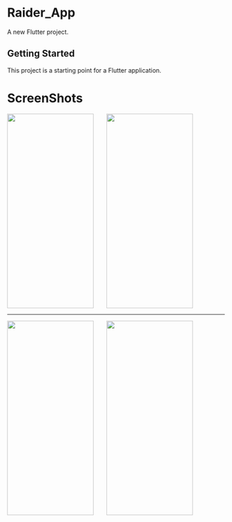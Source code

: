 # Raider_App

A new Flutter project.

## Getting Started

This project is a starting point for a Flutter application.


# ScreenShots
<div style="display: flex; gap: 30px;">
  <img src="https://github.com/user-attachments/assets/8492200f-e938-4f9f-9a33-b256f418628c" width="200" height="450">
  <img src="https://github.com/user-attachments/assets/3d8d3bc8-2b2f-4ff8-ac11-d62d25d861af" width="200" height="450">
</div>

<hr>

<div style="display: flex; gap: 30px;">
  <img src="https://github.com/user-attachments/assets/64fb2980-1ad7-48d9-b058-7f1041691759" width="200" height="450">
  <img src="https://github.com/user-attachments/assets/ac80049e-77ba-4bdb-a005-759264bbba6e" width="200" height="450">
</div>
